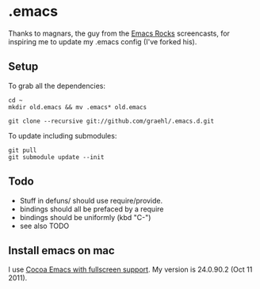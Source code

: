 .emacs
=================

Thanks to magnars, the guy from the [Emacs Rocks](http://emacsrocks.com) screencasts, for inspiring me to update my .emacs config (I've forked his).

Setup
-----
To grab all the dependencies:

    cd ~
    mkdir old.emacs && mv .emacs* old.emacs

    git clone --recursive git://github.com/graehl/.emacs.d.git

To update including submodules:

    git pull
    git submodule update --init

Todo
----

* Stuff in defuns/ should use require/provide.
* bindings should all be prefaced by a require
* bindings should be uniformly (kbd "C-<f1>")
* see also TODO


Install emacs on mac
--------------------
I use [Cocoa Emacs with fullscreen support](http://citizen428.net/blog/2010/06/26/fullscreen-emacs-on-macos-x/). My version is 24.0.90.2 (Oct 11 2011).

